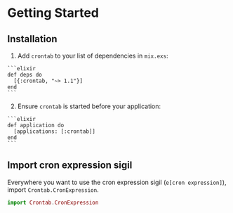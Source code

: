 # Getting Started
## Installation

  1. Add `crontab` to your list of dependencies in `mix.exs`:

    ```elixir
    def deps do
      [{:crontab, "~> 1.1"}]
    end
    ```

  2. Ensure `crontab` is started before your application:

    ```elixir
    def application do
      [applications: [:crontab]]
    end
    ```

## Import cron expression sigil
Everywhere you want to use the cron expression sigil (`e[cron expression]`), import `Crontab.CronExpression`.

```elixir
import Crontab.CronExpression
```
